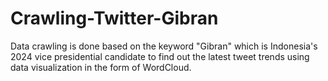 # Crawling-Twitter-Gibran

Data crawling is done based on the keyword "Gibran" which is Indonesia's 2024 vice presidential candidate to find out the latest tweet trends using data visualization in the form of WordCloud. 
